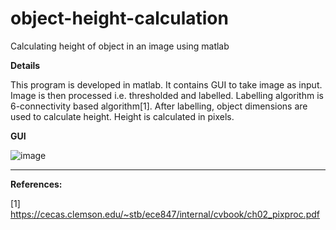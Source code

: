 # object-height-calculation
Calculating height of object in an image using matlab

**Details**

This program is developed in matlab. It contains GUI to take image as input. Image is then processed i.e. thresholded and labelled. Labelling algorithm is 6-connectivity based algorithm[1]. After labelling, object dimensions are used to calculate height. Height is calculated in pixels.

**GUI**

![image](https://user-images.githubusercontent.com/60185211/121815575-a0cbcd80-cc90-11eb-82ba-7e89d2750184.png)

<hr>

**References:**

[1] https://cecas.clemson.edu/~stb/ece847/internal/cvbook/ch02_pixproc.pdf
